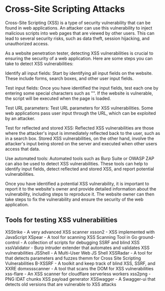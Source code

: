 # Cross-Site Scripting Attacks

Cross-Site Scripting (XSS) is a type of security vulnerability that can be found in web applications. An attacker can use this vulnerability to inject malicious scripts into web pages that are viewed by other users. This can lead to several security risks, such as data theft, session hijacking, and unauthorized access.

As a website penetration tester, detecting XSS vulnerabilities is crucial to ensuring the security of a web application. Here are some steps you can take to detect XSS vulnerabilities:

Identify all input fields: Start by identifying all input fields on the website. These include forms, search boxes, and other user input fields.

Test input fields: Once you have identified the input fields, test each one by entering some special characters such as "<script>alert('XSS');</script>". If the website is vulnerable, the script will be executed when the page is loaded.

Test URL parameters: Test URL parameters for XSS vulnerabilities. Some web applications pass user input through the URL, which can be exploited by an attacker.

Test for reflected and stored XSS: Reflected XSS vulnerabilities are those where the attacker's input is immediately reflected back to the user, such as in a search box. Stored XSS vulnerabilities, on the other hand, involve the attacker's input being stored on the server and executed when other users access that data.

Use automated tools: Automated tools such as Burp Suite or OWASP ZAP can also be used to detect XSS vulnerabilities. These tools can help to identify input fields, detect reflected and stored XSS, and report potential vulnerabilities.

Once you have identified a potential XSS vulnerability, it is important to report it to the website's owner and provide detailed information about the vulnerability, including steps to reproduce it. The website owner can then take steps to fix the vulnerability and ensure the security of the web application.

## Tools for testing XSS vulnerabilities
XSStrike - A very advanced XSS scanner
xsson2 - XSS implemented with JavaScript
XSpear - A tool for scanning XSS Scanning Tool in Go
ground-control - A collection of scripts for debugging SSRF and blind XSS
xssValidator - Burp intruder extender that automates and validates XSS vulnerabilities
JSShell - A Multi-User Web JS Shell
XSSRadar - A tool for that detects parameters and fuzzes themm for Cross Site Scripting Vulnerabilities
B-XSSRF - A toolkit and keep track of blind XSS, SSRF, and XXRE
domxssscanner - A tool that scans the DOM for XSS vulnerabilities
xss-flare - An XSS scanner for cloudflare serverless workers
xss2png - PNG IDAT chunks XSS payload generator
XSSwagger - A Swagger-ui that detects old versions that are vulnerable to XSS attacks



